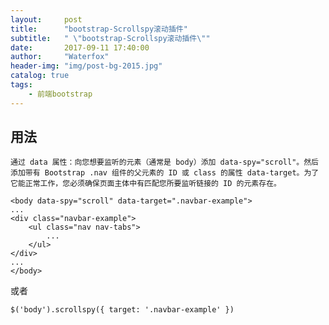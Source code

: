 ```yaml
---
layout:     post
title:      "bootstrap-Scrollspy滚动插件"
subtitle:   " \"bootstrap-Scrollspy滚动插件\""
date:       2017-09-11 17:40:00
author:     "Waterfox"
header-img: "img/post-bg-2015.jpg"
catalog: true
tags:
    - 前端bootstrap
---
```


## 用法
	通过 data 属性：向您想要监听的元素（通常是 body）添加 data-spy="scroll"。然后添加带有 Bootstrap .nav 组件的父元素的 ID 或 class 的属性 data-target。为了它能正常工作，您必须确保页面主体中有匹配您所要监听链接的 ID 的元素存在。
```
<body data-spy="scroll" data-target=".navbar-example">
...
<div class="navbar-example">
	<ul class="nav nav-tabs">
		...
	</ul>
</div>
...
</body>
```
或者
```
$('body').scrollspy({ target: '.navbar-example' })
```